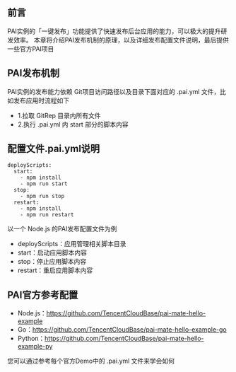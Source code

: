 ## 前言

PAI实例的「一键发布」功能提供了快速发布后台应用的能力，可以极大的提升研发效率。
本章将介绍PAI发布机制的原理，以及详细发布配置文件说明，最后提供一些官方PAI项目

## PAI发布机制

PAI实例的发布能力依赖 Git项目访问路径以及目录下面对应的 .pai.yml 文件，比如发布应用时流程如下

* 1.拉取 GitRep 目录内所有文件
* 2.执行 .pai.yml 内 start 部分的脚本内容


## 配置文件.pai.yml说明
```
deployScripts:
  start:
    - npm install
    - npm run start
  stop:
    - npm run stop
  restart:
    - npm install
    - npm run restart
```
以一个 Node.js 的PAI发布配置文件为例
* deployScripts：应用管理相关脚本目录
* start：启动应用脚本内容
* stop：停止应用脚本内容
* restart：重启应用脚本内容

## PAI官方参考配置

* Node.js：https://github.com/TencentCloudBase/pai-mate-hello-example
* Go：https://github.com/TencentCloudBase/pai-mate-hello-example-go
* Python：https://github.com/TencentCloudBase/pai-mate-hello-example-py

您可以通过参考每个官方Demo中的 .pai.yml 文件来学会如何

